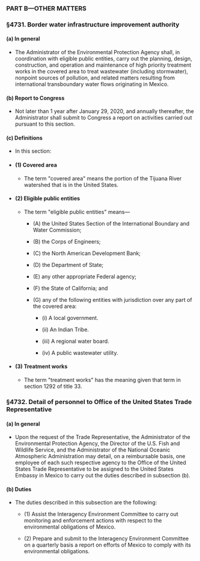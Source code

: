 ### PART B—OTHER MATTERS

### §4731. Border water infrastructure improvement authority
#### (a) In general
* The Administrator of the Environmental Protection Agency shall, in coordination with eligible public entities, carry out the planning, design, construction, and operation and maintenance of high priority treatment works in the covered area to treat wastewater (including stormwater), nonpoint sources of pollution, and related matters resulting from international transboundary water flows originating in Mexico.

#### (b) Report to Congress
* Not later than 1 year after January 29, 2020, and annually thereafter, the Administrator shall submit to Congress a report on activities carried out pursuant to this section.

#### (c) Definitions
* In this section:

* #### (1) Covered area
  * The term "covered area" means the portion of the Tijuana River watershed that is in the United States.

* #### (2) Eligible public entities
  * The term "eligible public entities" means—

    * (A) the United States Section of the International Boundary and Water Commission;

    * (B) the Corps of Engineers;

    * (C) the North American Development Bank;

    * (D) the Department of State;

    * (E) any other appropriate Federal agency;

    * (F) the State of California; and

    * (G) any of the following entities with jurisdiction over any part of the covered area:

      * (i) A local government.

      * (ii) An Indian Tribe.

      * (iii) A regional water board.

      * (iv) A public wastewater utility.

* #### (3) Treatment works
  * The term "treatment works" has the meaning given that term in section 1292 of title 33.

### §4732. Detail of personnel to Office of the United States Trade Representative
#### (a) In general
* Upon the request of the Trade Representative, the Administrator of the Environmental Protection Agency, the Director of the U.S. Fish and Wildlife Service, and the Administrator of the National Oceanic Atmospheric Administration may detail, on a reimbursable basis, one employee of each such respective agency to the Office of the United States Trade Representative to be assigned to the United States Embassy in Mexico to carry out the duties described in subsection (b).

#### (b) Duties
* The duties described in this subsection are the following:

  * (1) Assist the Interagency Environment Committee to carry out monitoring and enforcement actions with respect to the environmental obligations of Mexico.

  * (2) Prepare and submit to the Interagency Environment Committee on a quarterly basis a report on efforts of Mexico to comply with its environmental obligations.